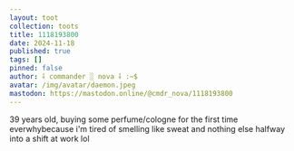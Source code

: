```yaml
---
layout: toot
collection: toots
title: 1118193800
date: 2024-11-18
published: true
tags: []
pinned: false
author: ⸸ commander ░ nova ⸸ :~$
avatar: /img/avatar/daemon.jpeg
mastodon: https://mastodon.online/@cmdr_nova/1118193800
---
```


39 years old, buying some perfume/cologne for the first time everwhybecause i'm tired of smelling like sweat and nothing else halfway into a shift at work lol
